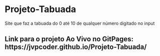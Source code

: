 # Projeto-Tabuada
Site que faz a tabuada do 0 até 10 de qualquer número digitado no input

<h2>Link para o projeto Ao Vivo no GitPages: https://jvpcoder.github.io/Projeto-Tabuada/</h2>
